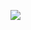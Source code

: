 ![](https://media.giphy.com/media/v1.Y2lkPTc5MGI3NjExMzZhYjAxZDczODkzMjA4MGU3NWZmYTYzZGNlOWNjY2RhYzYxNmRiOSZjdD1n/3o7buiO0t8uLXHBDXO/giphy.gif)

<!--
**timcmorrison/timcmorrison** is a ✨ _special_ ✨ repository because its `README.md` (this file) appears on your GitHub profile.

Here are some ideas to get you started:

- 🔭 I’m currently working on ...
- 🌱 I’m currently learning ...
- 👯 I’m looking to collaborate on ...
- 🤔 I’m looking for help with ...
- 💬 Ask me about ...
- 📫 How to reach me: ...
- 😄 Pronouns: ...
- ⚡ Fun fact: ...
-->
